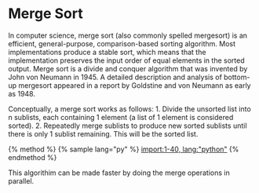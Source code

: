 # Merge Sort

In computer science, merge sort (also commonly spelled mergesort) is an efficient, general-purpose, comparison-based sorting algorithm.
Most implementations produce a stable sort, which means that the implementation preserves the input order of equal elements in the sorted output.
Merge sort is a divide and conquer algorithm that was invented by John von Neumann in 1945.
A detailed description and analysis of bottom-up mergesort appeared in a report by Goldstine and von Neumann as early as 1948.

Conceptually, a merge sort works as follows:
    1. Divide the unsorted list into n sublists, each containing 1 element (a list of 1 element is considered sorted).
    2. Repeatedly merge sublists to produce new sorted sublists until there is only 1 sublist remaining. This will be the sorted list.

{% method %}
{% sample lang="py" %}
[import:1-40, lang:"python"](code/python/merge.py)
{% endmethod %}

This algorithim can be made faster by doing the merge operations in parallel.

<script>
MathJax.Hub.Queue(["Typeset",MathJax.Hub]);
</script>
$$
\newcommand{\d}{\mathrm{d}}
\newcommand{\bff}{\boldsymbol{f}}
\newcommand{\bfg}{\boldsymbol{g}}
\newcommand{\bfp}{\boldsymbol{p}}
\newcommand{\bfq}{\boldsymbol{q}}
\newcommand{\bfx}{\boldsymbol{x}}
\newcommand{\bfu}{\boldsymbol{u}}
\newcommand{\bfv}{\boldsymbol{v}}
\newcommand{\bfA}{\boldsymbol{A}}
\newcommand{\bfB}{\boldsymbol{B}}
\newcommand{\bfC}{\boldsymbol{C}}
\newcommand{\bfM}{\boldsymbol{M}}
\newcommand{\bfJ}{\boldsymbol{J}}
\newcommand{\bfR}{\boldsymbol{R}}
\newcommand{\bfT}{\boldsymbol{T}}
\newcommand{\bfomega}{\boldsymbol{\omega}}
\newcommand{\bftau}{\boldsymbol{\tau}}
$$
